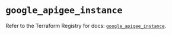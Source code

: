 # `google_apigee_instance`

Refer to the Terraform Registry for docs: [`google_apigee_instance`](https://registry.terraform.io/providers/hashicorp/google/6.42.0/docs/resources/apigee_instance).
